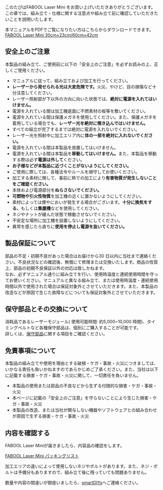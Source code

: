 このたびはFABOOL Laser Mini をお買い上げいただきありがとうございます。この章では、組み立て・仕様に関する注意点や組み立て前に確認していただきたいことを説明いたします。

本マニュアルをPDFでご覧になりたい方はこちらからダウンロードできます。  
[FABOOL Laser Mini 30cm×23cm/60cm×42cm](https://www.smartdiys.com/manual/wp-content/uploads/2020/01/fabool-laser-mini-300-230-pdf.pdf)

## 安全上のご注意
本製品の組み立て、ご使用前に以下の「安全上のご注意」を必ずお読みの上、正しくご使用ください。

- マニュアルに従って、組み立ておよび加工を行ってください。
- <strong>レーザーから発せられる光は大変危険です。</strong>火災、やけど、目の損傷など十分注意してください。
- レーザー照射部が下以外の方向に向いた状態では、<strong>絶対に電源を入れてはいけません。</strong>
- 電源を入れている間は加工機底面に不燃素材の板等を敷いてください。
- 電源を入れている間は保護メガネを使用してください。また、保護メガネを着用している場合でも、<strong>レーザー光を絶対に覗き込んではいけません。</strong>
- すべての組立が完了するまでは絶対に電源を入れないでください。
- レーザー光を照射中に加工エリア内に<strong>体の一部を絶対に入れないでください。</strong>
- 電源を入れている間は本製品を放置してはいけません。
- 電源を入れている間は本製品を<strong>移動してはいけません。</strong>また、本製品を移動する際は必ず<strong>電源は外して</strong>ください。
- <strong>お子様などが本製品に近づくことがないようにしてください。</strong>
- ご使用に際しては、各種法令やルールを順守してお使いください。
- 加工する素材に関して、事前に熱での加工により<strong>有害物質が発生しないことをご確認ください。</strong>
- 本体および電源部分を<strong>ぬらさないでください。</strong>
- <strong>可燃物や引火性物質</strong>を加工機の近くに置かないようにしてください。
- 素材によっては煙やにおいが発生する場合がございます。<strong>十分に換気をする、</strong>もしくは<strong>集塵機</strong>などを使用してください。
- ネジやナットが緩んだ状態で稼動させないでください。
- 不安定な場所に加工機を設置しないようにしてください。
- 異常を感じたら直ちに<strong>使用を停止し電源を抜いてください。</strong>


## 製品保証について
部品の不足・初期不良があった場合はお届けから30 日以内に当社まで連絡ください。不良状況などの確認後、無償にて修理または交換いたします。商品の性質上、部品の初期不良保証以外の対応は致しかねます。  
なお、必ずマニュアル通りに組み立てを行い、使用時温度と連続使用時間を守ってお使いください。マニュアルと異なる組み立て、または使用時温度・連続使用時間以外で使用された場合は保証対象外とさせていただきます。また、本製品の改造などが原因で生じた故障などについても保証対象外とさせていただきます。

## 保守部品とその交換について
消耗品であるレーザーモジュール( 使用可能時間: 約5,000~10,000 時間)、タイミングベルトなど各種保守部品は、個別にご購入することが可能です。  
詳しくは、<a href="https://www.smartdiys.com/manual/fabool-laser-mini-plus-300-230-maintenance-parts/">保守部品</a>に関する項目をご確認ください。

## 免責事項について
本製品の組み立てや使用を理由とする破損・ケガ・事故・火災につきましては、いかなる責任も負いかねますのであらかじめご了承ください。また、当社は以下に記載する損害・ケガ・事故・火災に関して、一切責任を負いません。
- 本製品の使用または部品の不良などから生ずる付随的な損害・ケガ・事故・火災
- 本ページに記載の「安全上のご注意」を守らないことにより生じた損害・ケガ・事故・火災
- 本製品の改造、または当社が関与しない機器やソフトウェアとの組み合わせが原因で生ずる損害・ケガ・事故・火災

## 内容を確認する
FABOOL Laser Miniが届きましたら、内容品の確認をします。

<a href="https://www.smartdiys.com/manual/fabool-laser-mini-plus-300-230-packing-list/" target="_blank">FABOOL Laser Mini パッキングリスト</a>

加工エリアの違いによって使用しないネジやボルトがあります。また、ネジ・ボルトは予備分もありますので、組み立て後に残っていても問題ありません。

数量や内容の間違いが御座いましたら、<a href="https://www.smartdiys.com/contact/" target="_blank">smartDIYs</a>へご連絡ください。
